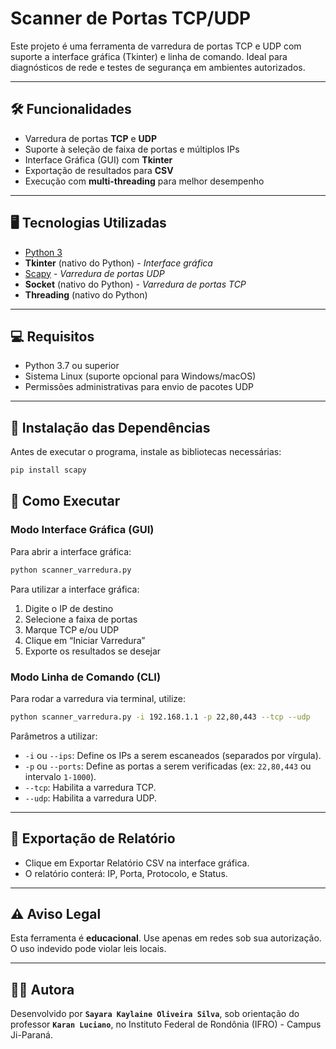 # Scanner de Portas TCP/UDP

Este projeto é uma ferramenta de varredura de portas TCP e UDP com suporte a interface gráfica (Tkinter) e linha de comando. Ideal para diagnósticos de rede e testes de segurança em ambientes autorizados.

---

## 🛠 Funcionalidades
- Varredura de portas **TCP** e **UDP**
- Suporte à seleção de faixa de portas e múltiplos IPs
- Interface Gráfica (GUI) com **Tkinter**
- Exportação de resultados para **CSV**
- Execução com **multi-threading** para melhor desempenho

---

## 🖥 Tecnologias Utilizadas
- [Python 3](https://www.python.org/)
- **Tkinter** (nativo do Python) - *Interface gráfica*
- [Scapy](https://scapy.net/) - *Varredura de portas UDP*
- **Socket** (nativo do Python) - *Varredura de portas TCP*
- **Threading** (nativo do Python)

---

## 💻 Requisitos

- Python 3.7 ou superior
- Sistema Linux (suporte opcional para Windows/macOS)
- Permissões administrativas para envio de pacotes UDP

---

## 🛂 Instalação das Dependências
Antes de executar o programa, instale as bibliotecas necessárias:

```bash
pip install scapy
```

## 🚀 Como Executar
### Modo Interface Gráfica (GUI)
Para abrir a interface gráfica:

```bash
python scanner_varredura.py
```

Para utilizar a interface gráfica:

1. Digite o IP de destino
2. Selecione a faixa de portas
3. Marque TCP e/ou UDP
4. Clique em “Iniciar Varredura”
5. Exporte os resultados se desejar

### Modo Linha de Comando (CLI)
Para rodar a varredura via terminal, utilize:

```bash
python scanner_varredura.py -i 192.168.1.1 -p 22,80,443 --tcp --udp
```

Parâmetros a utilizar:
- `-i` ou `--ips`: Define os IPs a serem escaneados (separados por vírgula).
- `-p` ou `--ports`: Define as portas a serem verificadas (ex: `22,80,443` ou intervalo `1-1000`).
- `--tcp`: Habilita a varredura TCP.
- `--udp`: Habilita a varredura UDP.

---

## 📄 Exportação de Relatório
- Clique em Exportar Relatório CSV na interface gráfica.
- O relatório conterá: IP, Porta, Protocolo, e Status.

---

## ⚠ Aviso Legal
Esta ferramenta é **educacional**. Use apenas em redes sob sua autorização. O uso indevido pode violar leis locais.

---

## 👨‍💻 Autora
Desenvolvido por **`Sayara Kaylaine Oliveira Silva`**, sob orientação do professor **`Karan Luciano`**, no Instituto Federal de Rondônia (IFRO) - Campus Ji-Paraná.

